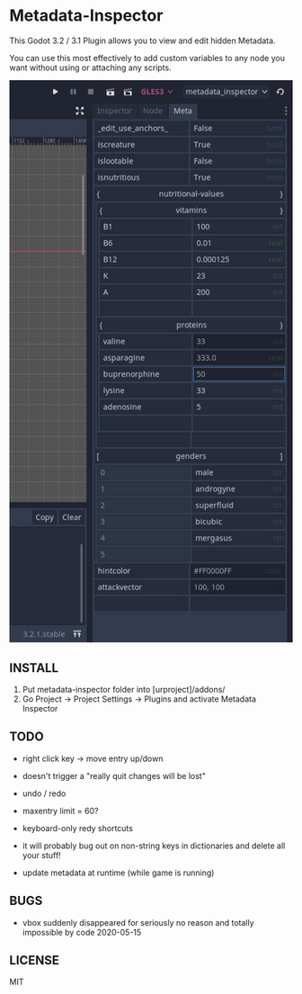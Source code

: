 Metadata-Inspector
==================

This Godot 3.2 / 3.1 Plugin allows you to view and edit hidden Metadata.

You can use this most effectively to add custom variables to any node you want without using or attaching any scripts.


[![demo1](/demo1.jpg)](#)

INSTALL
-------

1. Put metadata-inspector folder into [urproject]/addons/
2. Go Project -> Project Settings -> Plugins and activate Metadata Inspector

TODO
----
- right click key -> move entry up/down
- doesn't trigger a "really quit changes will be lost" 
- undo / redo
- maxentry limit = 60?
- keyboard-only redy shortcuts
- it will probably bug out on non-string keys in dictionaries and delete all your stuff!

- update metadata at runtime (while game is running)

BUGS
----
- vbox suddenly disappeared for seriously no reason and totally impossible by code 2020-05-15

LICENSE
-------
MIT
